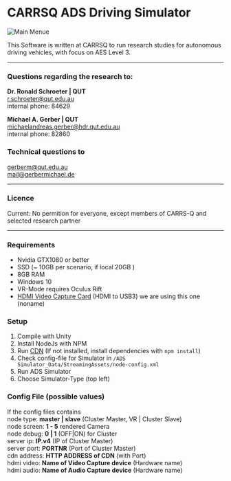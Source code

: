 # CARRSQ ADS Driving Simulator

![Main Menue](https://github.com/me89/VideoWall/blob/master/Doc/MainMenue.PNG "CARRSQ ADS Driving Simulator")

This Software is written at CARRSQ to run research studies for autonomous driving vehicles, 
with focus on AES Level 3. 

---


### Questions regarding the research to:
**Dr. Ronald Schroeter | QUT**    
r.schroeter@qut.edu.au  
internal phone: 84629  

**Michael A. Gerber | QUT**  
michaelandreas.gerber@hdr.qut.edu.au  
internal phone: 82860  

### Technical questions to
gerberm@qut.edu.au  
mail@gerbermichael.de  

---
### Licence
Current: No permition for everyone, 
except members of CARRS-Q and selected research partner

---
### Requirements
* Nvidia GTX1080 or better
* SSD (~ 10GB per scenario, if local 20GB )
* 8GB RAM
* Windows 10
* VR-Mode requires Oculus Rift
* [HDMI Video Capture Card](http://www.tnpproducts.com/product/hdmi-to-usb-3-0-capture-card-device-dongle-hdmi-full-hd-1080p-video-audio-to-usb-adapter-converter-compatible-with-windows-mac-linux/) (HDMI to USB3) we are using this one (noname)

### Setup
1. Compile with Unity
2. Install NodeJs with NPM
3. Run [CDN](https://github.com/me89/VideoWallCDN) (If not installed, install dependencies with ```npm install```)
4. Check config-file for Simulator in ```/ADS Simulator_Data/StreamingAssets/node-config.xml```
5. Run ADS Simulator
6. Choose Simulator-Type (top left)

### Config File (possible values)
If the config files contains  
node type: **master | slave** (Cluster Master, VR | Cluster Slave)  
node screen: **1 - 5** rendered Camera   
node debug: **0 | 1** (OFF|ON) for Cluster  
server ip: **IP.v4** (IP of Cluster Master)  
server port: **PORTNR** (Port of Cluster Master)  
cdn address: **HTTP ADDRESS of CDN** (with Port)  
hdmi video: **Name of Video Capture device** (Hardware name)  
hdmi audio: **Name of Audio Capture device** (Hardware name)  

